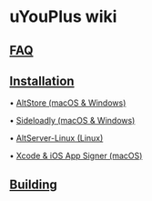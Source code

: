 # uYouPlus wiki
## [FAQ](FAQ)

## [Installation](Installation)
• [AltStore (macOS & Windows)](AltStore-(macOS-&-Windows))

• [Sideloadly (macOS & Windows)](Sideloadly-(macOS-&-Windows))

• [AltServer-Linux (Linux)](AltServer-Linux-(Linux))

• [Xcode & iOS App Signer (macOS)](Xcode-&-iOS-App-Signer-(macOS))
## [Building](Building)

